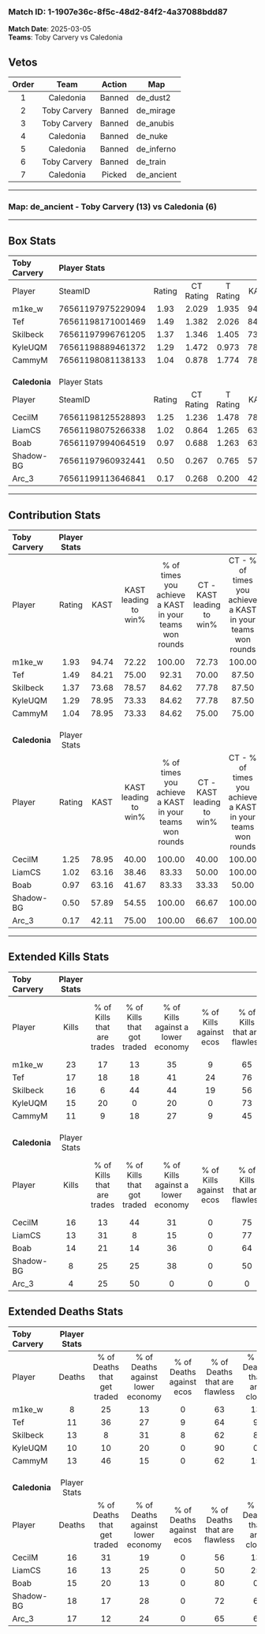 ### Match ID: 1-1907e36c-8f5c-48d2-84f2-4a37088bdd87  
**Match Date**: 2025-03-05  
**Teams**: Toby Carvery vs Caledonia  

## Vetos  

| Order | Team | Action | Map |
| :---: | :--: | :----: | --- |
| 1 | Caledonia | Banned | de_dust2 |
| 2 | Toby Carvery | Banned | de_mirage |
| 3 | Toby Carvery | Banned | de_anubis |
| 4 | Caledonia | Banned | de_nuke |
| 5 | Caledonia | Banned | de_inferno |
| 6 | Toby Carvery | Banned | de_train |
| 7 | Caledonia | Picked | de_ancient |

---  

### **Map**: de_ancient - Toby Carvery (13) vs Caledonia (6)  
---  

## Box Stats  

| **Toby Carvery** | Player Stats      |        |           |          |       |       |       |         |        |      |     |
| :- | :- | :-: | :-: | :-: | :-: | :-: | :-: | :-: | :-: | :-: | :-: |
| Player           | SteamID           | Rating | CT Rating | T Rating | KAST  |  ADR  | Kills | Assists | Deaths | K/D  | HS% |
| m1ke_w           | 76561197975229094 |  1.93  |   2.029   |  1.935   | 94.74 | 103.5 |  23   |    5    |   8    | 2.88 | 39  |
| Tef              | 76561198171001469 |  1.49  |   1.382   |  2.026   | 84.21 | 98.1  |  17   |    6    |   11   | 1.55 | 29  |
| Skilbeck         | 76561197996761205 |  1.37  |   1.346   |  1.405   | 73.68 | 112.8 |  16   |    8    |   13   | 1.23 | 31  |
| KyleUQM          | 76561198889461372 |  1.29  |   1.472   |  0.973   | 78.95 | 72.7  |  15   |    3    |   10   | 1.50 | 13  |
| CammyM           | 76561198081138133 |  1.04  |   0.878   |  1.774   | 78.95 | 72.9  |  11   |    6    |   13   | 0.85 | 45  |
|                  |                   |        |           |          |       |       |       |         |        |      |     |
|                  |                   |        |           |          |       |       |       |         |        |      |     |
|                  |                   |        |           |          |       |       |       |         |        |      |     |
| **Caledonia**    | Player Stats      |        |           |          |       |       |       |         |        |      |     |
| Player           | SteamID           | Rating | CT Rating | T Rating | KAST  |  ADR  | Kills | Assists | Deaths | K/D  | HS% |
| CecilM           | 76561198125528893 |  1.25  |   1.236   |  1.478   | 78.95 | 97.1  |  16   |    4    |   16   | 1.00 | 56  |
| LiamCS           | 76561198075266338 |  1.02  |   0.864   |  1.265   | 63.16 | 97.6  |  13   |    8    |   16   | 0.81 | 30  |
| Boab             | 76561197994064519 |  0.97  |   0.688   |  1.263   | 63.16 | 66.5  |  14   |    3    |   15   | 0.93 | 64  |
| Shadow-BG        | 76561197960932441 |  0.50  |   0.267   |  0.765   | 57.89 | 45.0  |   8   |    2    |   18   | 0.44 | 50  |
| Arc_3            | 76561199113646841 |  0.17  |   0.268   |  0.200   | 42.11 | 24.7  |   4   |    3    |   17   | 0.24 |  0  |
---  

## Contribution Stats  

| **Toby Carvery** | Player Stats |       |                      |                                                        |                           |                                                             |                          |                                                            |
| :- | :-: | :-: | :-: | :-: | :-: | :-: | :-: | :-: |
| Player           |    Rating    | KAST  | KAST leading to win% | % of times you achieve a KAST in your teams won rounds | CT - KAST leading to win% | CT - % of times you achieve a KAST in your teams won rounds | T - KAST leading to win% | T - % of times you achieve a KAST in your teams won rounds |
| m1ke_w           |     1.93     | 94.74 |        72.22         |                         100.00                         |           72.73           |                           100.00                            |          71.43           |                           100.00                           |
| Tef              |     1.49     | 84.21 |        75.00         |                         92.31                          |           70.00           |                            87.50                            |          83.33           |                           100.00                           |
| Skilbeck         |     1.37     | 73.68 |        78.57         |                         84.62                          |           77.78           |                            87.50                            |          80.00           |                           80.00                            |
| KyleUQM          |     1.29     | 78.95 |        73.33         |                         84.62                          |           77.78           |                            87.50                            |          66.67           |                           80.00                            |
| CammyM           |     1.04     | 78.95 |        73.33         |                         84.62                          |           75.00           |                            75.00                            |          71.43           |                           100.00                           |
|                  |              |       |                      |                                                        |                           |                                                             |                          |                                                            |
|                  |              |       |                      |                                                        |                           |                                                             |                          |                                                            |
|                  |              |       |                      |                                                        |                           |                                                             |                          |                                                            |
| **Caledonia**    | Player Stats |       |                      |                                                        |                           |                                                             |                          |                                                            |
| Player           |    Rating    | KAST  | KAST leading to win% | % of times you achieve a KAST in your teams won rounds | CT - KAST leading to win% | CT - % of times you achieve a KAST in your teams won rounds | T - KAST leading to win% | T - % of times you achieve a KAST in your teams won rounds |
| CecilM           |     1.25     | 78.95 |        40.00         |                         100.00                         |           40.00           |                           100.00                            |          40.00           |                           100.00                           |
| LiamCS           |     1.02     | 63.16 |        38.46         |                         83.33                          |           50.00           |                           100.00                            |          33.33           |                           75.00                            |
| Boab             |     0.97     | 63.16 |        41.67         |                         83.33                          |           33.33           |                            50.00                            |          44.44           |                           100.00                           |
| Shadow-BG        |     0.50     | 57.89 |        54.55         |                         100.00                         |           66.67           |                           100.00                            |          50.00           |                           100.00                           |
| Arc_3            |     0.17     | 42.11 |        75.00         |                         100.00                         |           66.67           |                           100.00                            |          80.00           |                           100.00                           |
---  

## Extended Kills Stats  

| **Toby Carvery** | Player Stats |                            |                            |                                    |                         |                              |                                 |                                       |                    |           |
| :- | :-: | :-: | :-: | :-: | :-: | :-: | :-: | :-: | :-: | :-: |
| Player           |    Kills     | % of Kills that are trades | % of Kills that got traded | % of Kills against a lower economy | % of Kills against ecos | % of Kills that are flawless | % of Kills that are close duels | % of Kills that are assisted by flash | Pistol Round Kills | AWP Kills |
| m1ke_w           |      23      |             17             |             13             |                 35                 |            9            |              65              |               13                |                   0                   |         0          |     3     |
| Tef              |      17      |             18             |             18             |                 41                 |           24            |              76              |                6                |                   6                   |         0          |     0     |
| Skilbeck         |      16      |             6              |             44             |                 44                 |           19            |              56              |               13                |                   6                   |         0          |     0     |
| KyleUQM          |      15      |             20             |             0              |                 20                 |            0            |              73              |                0                |                   0                   |         3          |     4     |
| CammyM           |      11      |             9              |             18             |                 27                 |            9            |              45              |               18                |                  36                   |         0          |     2     |
|                  |              |                            |                            |                                    |                         |                              |                                 |                                       |                    |           |
|                  |              |                            |                            |                                    |                         |                              |                                 |                                       |                    |           |
|                  |              |                            |                            |                                    |                         |                              |                                 |                                       |                    |           |
| **Caledonia**    | Player Stats |                            |                            |                                    |                         |                              |                                 |                                       |                    |           |
| Player           |    Kills     | % of Kills that are trades | % of Kills that got traded | % of Kills against a lower economy | % of Kills against ecos | % of Kills that are flawless | % of Kills that are close duels | % of Kills that are assisted by flash | Pistol Round Kills | AWP Kills |
| CecilM           |      16      |             13             |             44             |                 31                 |            0            |              75              |                6                |                   0                   |         0          |     3     |
| LiamCS           |      13      |             31             |             8              |                 15                 |            0            |              77              |                0                |                   0                   |         5          |     3     |
| Boab             |      14      |             21             |             14             |                 36                 |            0            |              64              |               14                |                  21                   |         1          |     1     |
| Shadow-BG        |      8       |             25             |             25             |                 38                 |            0            |              50              |               25                |                   0                   |         0          |     2     |
| Arc_3            |      4       |             25             |             50             |                 0                  |            0            |              0               |                0                |                   0                   |         0          |     0     |
## Extended Deaths Stats  

| **Toby Carvery** | Player Stats |                             |                                   |                          |                               |                            |                           |               |
| :- | :-: | :-: | :-: | :-: | :-: | :-: | :-: | :-: |
| Player           |    Deaths    | % of Deaths that get traded | % of Deaths against lower economy | % of Deaths against ecos | % of Deaths that are flawless | % of Deaths that are close | % of Deaths while blinded | Deaths to AWP |
| m1ke_w           |      8       |             25              |                13                 |            0             |              63               |             13             |             0             |       2       |
| Tef              |      11      |             36              |                27                 |            9             |              64               |             9              |             9             |       0       |
| Skilbeck         |      13      |              8              |                31                 |            8             |              62               |             8              |            15             |       1       |
| KyleUQM          |      10      |             10              |                20                 |            0             |              90               |             0              |             0             |       2       |
| CammyM           |      13      |             46              |                15                 |            0             |              62               |             15             |             0             |       1       |
|                  |              |                             |                                   |                          |                               |                            |                           |               |
|                  |              |                             |                                   |                          |                               |                            |                           |               |
|                  |              |                             |                                   |                          |                               |                            |                           |               |
| **Caledonia**    | Player Stats |                             |                                   |                          |                               |                            |                           |               |
| Player           |    Deaths    | % of Deaths that get traded | % of Deaths against lower economy | % of Deaths against ecos | % of Deaths that are flawless | % of Deaths that are close | % of Deaths while blinded | Deaths to AWP |
| CecilM           |      16      |             31              |                19                 |            0             |              56               |             13             |            13             |       1       |
| LiamCS           |      16      |             13              |                25                 |            0             |              50               |             25             |             0             |       0       |
| Boab             |      15      |             20              |                13                 |            0             |              80               |             0              |             0             |       0       |
| Shadow-BG        |      18      |             17              |                28                 |            0             |              72               |             6              |            17             |       1       |
| Arc_3            |      17      |             12              |                24                 |            0             |              65               |             6              |             6             |       1       |
